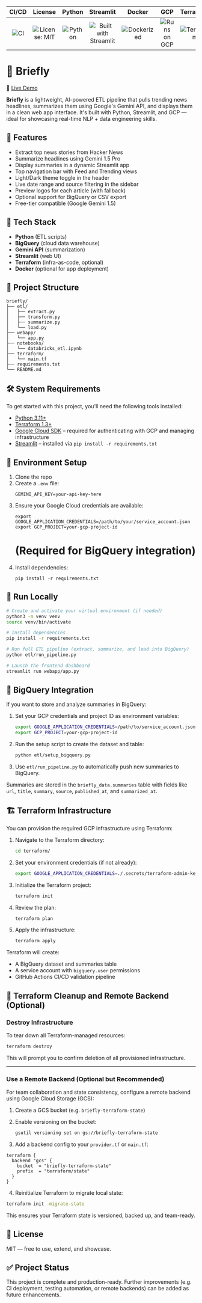| CI/CD | License | Python | Streamlit | Docker | GCP | Terraform |
|:-----:|:-------:|:------:|:---------:|:------:|:---:|:---------:|
| ![CI](https://github.com/Peippo1/briefly/actions/workflows/ci.yml/badge.svg) | ![License: MIT](https://img.shields.io/badge/License-MIT-blue.svg) | ![Python](https://img.shields.io/badge/python-3.11-blue) | ![Built with Streamlit](https://img.shields.io/badge/Built%20with-Streamlit-ff4b4b?logo=streamlit) | ![Dockerized](https://img.shields.io/badge/Dockerized-Yes-blue?logo=docker) | ![Runs on GCP](https://img.shields.io/badge/Runs%20on-Google%20Cloud-blue?logo=googlecloud) | ![Terraform](https://img.shields.io/badge/Infrastructure-Terraform-623CE4?logo=terraform) |



# 📰 Briefly
🔗 [Live Demo](https://briefly-ai.streamlit.app/)

**Briefly** is a lightweight, AI-powered ETL pipeline that pulls trending news headlines, summarizes them using Google's Gemini API, and displays them in a clean web app interface. It's built with Python, Streamlit, and GCP — ideal for showcasing real-time NLP + data engineering skills.

## 🚀 Features

- Extract top news stories from Hacker News
- Summarize headlines using Gemini 1.5 Pro
- Display summaries in a dynamic Streamlit app
- Top navigation bar with Feed and Trending views
- Light/Dark theme toggle in the header
- Live date range and source filtering in the sidebar
- Preview logos for each article (with fallback)
- Optional support for BigQuery or CSV export
- Free-tier compatible (Google Gemini 1.5)

## 🧱 Tech Stack

- **Python** (ETL scripts)
- **BigQuery** (cloud data warehouse)
- **Gemini API** (summarization)
- **Streamlit** (web UI)
- **Terraform** (infra-as-code, optional)
- **Docker** (optional for app deployment)

## 📂 Project Structure

```
briefly/
├── etl/
│   ├── extract.py
│   ├── transform.py
│   ├── summarize.py
│   └── load.py
├── webapp/
│   └── app.py
├── notebooks/
│   └── databricks_etl.ipynb
├── terraform/
│   └── main.tf
├── requirements.txt
└── README.md
```

## 🛠 System Requirements

To get started with this project, you'll need the following tools installed:

- [Python 3.11+](https://www.python.org/downloads/)
- [Terraform 1.3+](https://developer.hashicorp.com/terraform/downloads)
- [Google Cloud SDK](https://cloud.google.com/sdk/docs/install) – required for authenticating with GCP and managing infrastructure
- [Streamlit](https://streamlit.io/) – installed via `pip install -r requirements.txt`

## 🔑 Environment Setup

1. Clone the repo
2. Create a `.env` file:
   ```
   GEMINI_API_KEY=your-api-key-here
   ```
3. Ensure your Google Cloud credentials are available:
   ```
   export GOOGLE_APPLICATION_CREDENTIALS=/path/to/your/service_account.json
   export GCP_PROJECT=your-gcp-project-id
   ```
   # (Required for BigQuery integration)
4. Install dependencies:
   ```
   pip install -r requirements.txt
   ```

## 🧪 Run Locally

```bash
# Create and activate your virtual environment (if needed)
python3 -m venv venv
source venv/bin/activate

# Install dependencies
pip install -r requirements.txt

# Run full ETL pipeline (extract, summarize, and load into BigQuery)
python etl/run_pipeline.py

# Launch the frontend dashboard
streamlit run webapp/app.py
```

## 📡 BigQuery Integration

If you want to store and analyze summaries in BigQuery:

1. Set your GCP credentials and project ID as environment variables:
   ```bash
   export GOOGLE_APPLICATION_CREDENTIALS=/path/to/service_account.json
   export GCP_PROJECT=your-gcp-project-id
   ```
2. Run the setup script to create the dataset and table:
   ```bash
   python etl/setup_bigquery.py
   ```
3. Use `etl/run_pipeline.py` to automatically push new summaries to BigQuery.

Summaries are stored in the `briefly_data.summaries` table with fields like `url`, `title`, `summary`, `source`, `published_at`, and `summarized_at`.

## 🏗️ Terraform Infrastructure

You can provision the required GCP infrastructure using Terraform:

1. Navigate to the Terraform directory:
   ```bash
   cd terraform/
   ```

2. Set your environment credentials (if not already):
   ```bash
   export GOOGLE_APPLICATION_CREDENTIALS=./.secrets/terraform-admin-key.json
   ```

3. Initialize the Terraform project:
   ```bash
   terraform init
   ```

4. Review the plan:
   ```bash
   terraform plan
   ```

5. Apply the infrastructure:
   ```bash
   terraform apply
   ```

Terraform will create:
- A BigQuery dataset and summaries table
- A service account with `bigquery.user` permissions
 - GitHub Actions CI/CD validation pipeline

## 🧹 Terraform Cleanup and Remote Backend (Optional)

### Destroy Infrastructure

To tear down all Terraform-managed resources:

```bash
terraform destroy
```

This will prompt you to confirm deletion of all provisioned infrastructure.

---

### Use a Remote Backend (Optional but Recommended)

For team collaboration and state consistency, configure a remote backend using Google Cloud Storage (GCS):

1. Create a GCS bucket (e.g. `briefly-terraform-state`)
2. Enable versioning on the bucket:
   ```bash
   gsutil versioning set on gs://briefly-terraform-state
   ```

3. Add a backend config to your `provider.tf` or `main.tf`:

```hcl
terraform {
  backend "gcs" {
    bucket  = "briefly-terraform-state"
    prefix  = "terraform/state"
  }
}
```

4. Reinitialize Terraform to migrate local state:
```bash
terraform init -migrate-state
```

This ensures your Terraform state is versioned, backed up, and team-ready.

## 📜 License

MIT — free to use, extend, and showcase.

## ✅ Project Status

This project is complete and production-ready. Further improvements (e.g. CI deployment, testing automation, or remote backends) can be added as future enhancements.